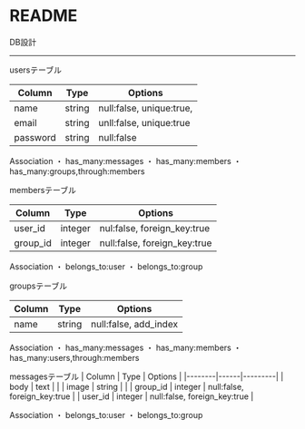 # README


DB設計
_____________________________________

usersテーブル

| Column | Type | Options |
|--------|------|---------|
| name | string | null:false, unique:true, |
| email | string | unll:false, unique:true |
| password | string | null:false |

Association
  ・ has_many:messages
  ・ has_many:members
  ・ has_many:groups,through:members


membersテーブル

| Column | Type | Options |
|--------|------|---------|
| user_id | integer | nul:false, foreign_key:true |
| group_id | integer | null:false, foreign_key:true |

Association
  ・ belongs_to:user
  ・ belongs_to:group


groupsテーブル

| Column | Type | Options |
|--------|------|---------|
| name | string | null:false, add_index |

Association
  ・ has_many:messages
  ・ has_many:members
  ・ has_many:users,through:members


  messagesテーブル
| Column | Type | Options |
|--------|------|---------|
| body | text | |
| image | string | |
| group_id | integer | null:false, foreign_key:true |
| user_id | integer | null:false, foreign_key:true |

Association
  ・ belongs_to:user
  ・ belongs_to:group


